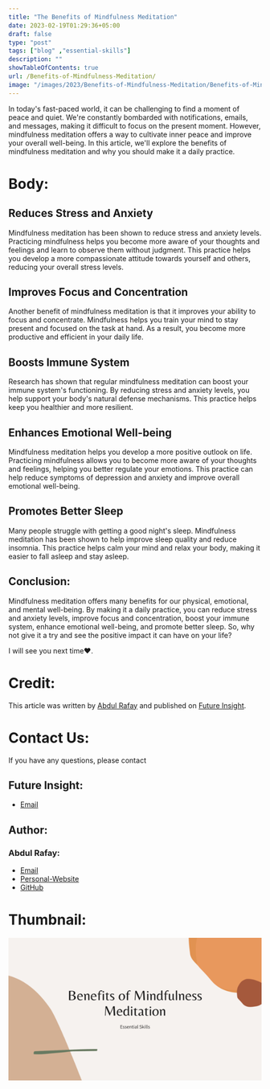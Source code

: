 ```yaml
---
title: "The Benefits of Mindfulness Meditation"
date: 2023-02-19T01:29:36+05:00
draft: false
type: "post"
tags: ["blog" ,"essential-skills"]
description: ""
showTableOfContents: true
url: /Benefits-of-Mindfulness-Meditation/
image: "/images/2023/Benefits-of-Mindfulness-Meditation/Benefits-of-Mindfulness-Meditation.png"
---
```


<link rel="stylesheet" href="/css/style.css">

In today's fast-paced world, it can be challenging to find a moment of peace and quiet. We're constantly bombarded with notifications, emails, and messages, making it difficult to focus on the present moment. However, mindfulness meditation offers a way to cultivate inner peace and improve your overall well-being. In this article, we'll explore the benefits of mindfulness meditation and why you should make it a daily practice.

# Body:
## Reduces Stress and Anxiety
Mindfulness meditation has been shown to reduce stress and anxiety levels. Practicing mindfulness helps you become more aware of your thoughts and feelings and learn to observe them without judgment. This practice helps you develop a more compassionate attitude towards yourself and others, reducing your overall stress levels.

## Improves Focus and Concentration
Another benefit of mindfulness meditation is that it improves your ability to focus and concentrate. Mindfulness helps you train your mind to stay present and focused on the task at hand. As a result, you become more productive and efficient in your daily life.

## Boosts Immune System
Research has shown that regular mindfulness meditation can boost your immune system's functioning. By reducing stress and anxiety levels, you help support your body's natural defense mechanisms. This practice helps keep you healthier and more resilient.

## Enhances Emotional Well-being
Mindfulness meditation helps you develop a more positive outlook on life. Practicing mindfulness allows you to become more aware of your thoughts and feelings, helping you better regulate your emotions. This practice can help reduce symptoms of depression and anxiety and improve overall emotional well-being.

## Promotes Better Sleep
Many people struggle with getting a good night's sleep. Mindfulness meditation has been shown to help improve sleep quality and reduce insomnia. This practice helps calm your mind and relax your body, making it easier to fall asleep and stay asleep.

## Conclusion:
Mindfulness meditation offers many benefits for our physical, emotional, and mental well-being. By making it a daily practice, you can reduce stress and anxiety levels, improve focus and concentration, boost your immune system, enhance emotional well-being, and promote better sleep. So, why not give it a try and see the positive impact it can have on your life?

I will see you next time❤️.

# Credit:
This article was written by [Abdul Rafay](https://rafay99.info) and published on [Future Insight](https://futureinsight.blog).

# Contact Us: 
If you have any questions, please contact
## Future Insight:
- [Email](mailto:fututeinsight@gmail.com)
## Author:
### Abdul Rafay:
- [Email](mailto:99marafay@gmail.com)
- [Personal-Website](https://rafay99.info)
- [GitHub](github.com/rafay99-epic) 


# Thumbnail:
![image](/images/2023/Benefits-of-Mindfulness-Meditation/Benefits-of-Mindfulness-Meditation.png)

